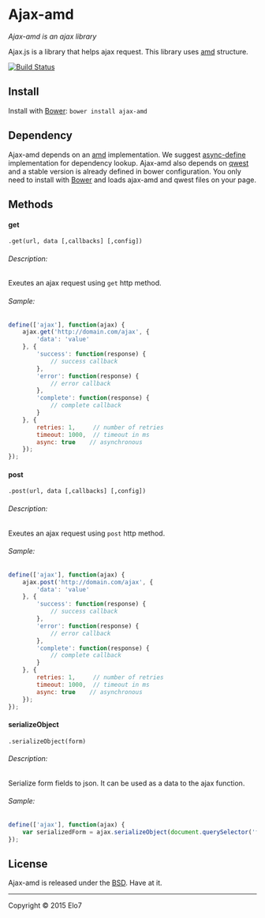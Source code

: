 # Ajax-amd

_Ajax-amd is an ajax library_

Ajax.js is a library that helps ajax request. This library uses [amd](http://en.wikipedia.org/wiki/Asynchronous_module_definition) structure.

[![Build Status](https://travis-ci.org/elo7/ajax-amd.svg?branch=master)](https://travis-ci.org/elo7/ajax-amd)

## Install

Install with [Bower](http://bower.io): `bower install ajax-amd`

## Dependency

Ajax-amd depends on an [amd](http://en.wikipedia.org/wiki/Asynchronous_module_definition) implementation. We suggest [async-define](https://gist.github.com/sergiolopes/5778124) implementation for dependency lookup.
Ajax-amd also depends on [qwest](https://github.com/pyrsmk/qwest) and a stable version is already defined in bower configuration. You only need to install with [Bower](http://bower.io) and loads ajax-amd and qwest files on your page.

## Methods

#### get
`.get(url, data [,callbacks] [,config])`

###### Description:
Exeutes an ajax request using `get` http method.

###### Sample:
``` js
define(['ajax'], function(ajax) {
	ajax.get('http://domain.com/ajax', {
		'data': 'value'
	}, {
		'success': function(response) {
			// success callback
		},
		'error': function(response) {
			// error callback
		},
		'complete': function(response) {
			// complete callback
		}
	}, {
		retries: 1,     // number of retries
		timeout: 1000,  // timeout in ms
		async: true    // asynchronous
	});
});
```

#### post
`.post(url, data [,callbacks] [,config])`

###### Description:
Exeutes an ajax request using `post` http method.

###### Sample:
``` js
define(['ajax'], function(ajax) {
	ajax.post('http://domain.com/ajax', {
		'data': 'value'
	}, {
		'success': function(response) {
			// success callback
		},
		'error': function(response) {
			// error callback
		},
		'complete': function(response) {
			// complete callback
		}
	}, {
		retries: 1,     // number of retries
		timeout: 1000,  // timeout in ms
		async: true    // asynchronous
	});
});
```

#### serializeObject
`.serializeObject(form)`

###### Description:
Serialize form fields to json. It can be used as a data to the ajax function.

###### Sample:
``` js
define(['ajax'], function(ajax) {
	var serializedForm = ajax.serializeObject(document.querySelector('form'));
});
```


## License

Ajax-amd is released under the [BSD](https://github.com/elo7/ajax-amd/blob/master/LICENSE). Have at it.

* * *

Copyright :copyright: 2015 Elo7
